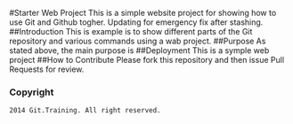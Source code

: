 #Starter Web Project
This is a simple website project for
showing how to use Git and Github togher.
Updating for emergency fix after stashing.
##Introduction
This is example is to show different parts
of the Git repository and various commands
using a wab project.
##Purpose
As stated above, the main purpose is
##Deployment
This is a symple web project
##How to Contribute
Please fork this repository and then issue Pull Requests for review.
### Copyright
	2014 Git.Training. All right reserved. 
